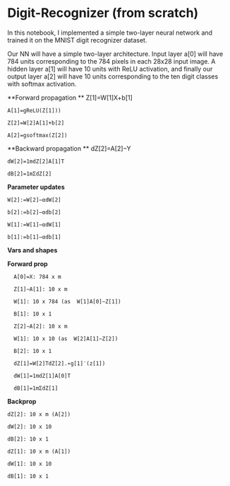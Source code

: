# Digit-Recognizer (from scratch)

In this notebook, I implemented a simple two-layer neural network and trained it on the MNIST digit recognizer dataset. 

Our NN will have a simple two-layer architecture. Input layer  a[0]
  will have 784 units corresponding to the 784 pixels in each 28x28 input image. A hidden layer  a[1]
  will have 10 units with ReLU activation, and finally our output layer  a[2]
  will have 10 units corresponding to the ten digit classes with softmax activation.

**Forward propagation
**
    Z[1]=W[1]X+b[1]
 
    A[1]=gReLU(Z[1]))
 
    Z[2]=W[2]A[1]+b[2]
     
    A[2]=gsoftmax(Z[2])

 
**Backward propagation
**
    dZ[2]=A[2]−Y
     
    dW[2]=1mdZ[2]A[1]T
     
    dB[2]=1mΣdZ[2]


**Parameter updates**

    W[2]:=W[2]−αdW[2]
     
    b[2]:=b[2]−αdb[2]
     
    W[1]:=W[1]−αdW[1]
     
    b[1]:=b[1]−αdb[1]

 
**Vars and shapes**

  **Forward prop**
  
      A[0]=X: 784 x m
      
      Z[1]∼A[1]: 10 x m
      
      W[1]: 10 x 784 (as  W[1]A[0]∼Z[1])
      
      B[1]: 10 x 1
      
      Z[2]∼A[2]: 10 x m
      
      W[1]: 10 x 10 (as  W[2]A[1]∼Z[2])
      
      B[2]: 10 x 1
       
      dZ[1]=W[2]TdZ[2].∗g[1]′(z[1])
       
      dW[1]=1mdZ[1]A[0]T
       
      dB[1]=1mΣdZ[1]
  **Backprop**

    dZ[2]: 10 x m (A[2])

    dW[2]: 10 x 10

    dB[2]: 10 x 1

    dZ[1]: 10 x m (A[1])

    dW[1]: 10 x 10
    
    dB[1]: 10 x 1
